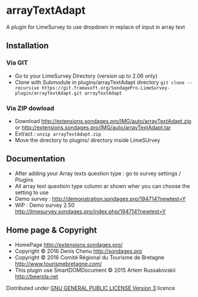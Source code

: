 arrayTextAdapt
==============

A plugin for LimeSurvey to use dropdown in replace of input in array text

## Installation

### Via GIT
- Go to your LimeSurvey Directory (version up to 2.06 only)
- Clone with Submodule in plugins/arrayTextAdapt directory `git clone --recursive https://git.framasoft.org/SondagePro-LimeSurvey-plugin/arrayTextAdapt.git arrayTextAdapt`

### Via ZIP dowload
- Download <http://extensions.sondages.pro/IMG/auto/arrayTextAdapt.zip> or <http://extensions.sondages.pro/IMG/auto/arrayTextAdapt.tar>
- Extract : `unzip arrayTextAdapt.zip`
- Move the directory to  plugins/ directory inside LimeSUrvey

## Documentation
- After adding your Array texts question type : go to survey settings / Plugins
- All array text questioin type column ar shown wher you can choose the setting to use
- Demo survey : <http://demonstration.sondages.pro/194714?newtest=Y>
- WIP : Demo survey 2.50 <http://limesurvey.sondages.pro/index.php/194714?newtest=Y>

## Home page & Copyright
- HomePage <http://extensions.sondages.pro/>
- Copyright © 2016 Denis Chenu <http://sondages.pro>
- Copyright © 2016 Comité Régional du Tourisme de Bretagne  <http://www.tourismebretagne.com/>
- This plugin use SmartDOMDocument © 2015 Artem Russakovskii <http://beerpla.net>

Distributed under [GNU GENERAL PUBLIC LICENSE Version 3](http://www.gnu.org/licenses/gpl.txt) licence
